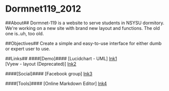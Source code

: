 Dormnet119_2012
===============

##About##
Dormnet-119 is a website to serve students in NSYSU dormitory. We're working on a new site with brand new layout and functions. The old one is..uh, too old.

##Objectives##
Create a simple and easy-to-use interface for either dumb or expert user to use.

##Links##
####[Demo]####
[Lucidchart - UML] [lnk1] <br/>
[Vyew - layout (Deprecated)] [lnk2] <br/>

####[Social]####
[Facebook group] [lnk3]

####[Tools]####
[Online Markdown Editor] [lnk4] <br/>

[lnk1]: http://www.lucidchart.com/invitations/accept/510e575b-0b9c-4eee-b33e-19c30a000fde
(plz dnt troll)
[lnk2]: http://vyew.com/room#/786488/Dormnet_119_layout
(plz dnt troll)
[lnk3]: http://www.facebook.com/groups/486779548034096
[lnk4]: http://www.ctrlshift.net/project/markdowneditor/
(to edit .md files)

